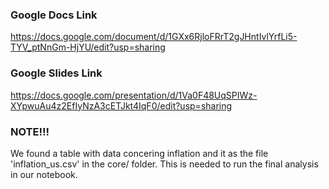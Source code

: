 ### Google Docs Link
https://docs.google.com/document/d/1GXx6RjloFRrT2gJHntIvlYrfLi5-TYV_ptNnGm-HjYU/edit?usp=sharing

### Google Slides Link
https://docs.google.com/presentation/d/1Va0F48UqSPIWz-XYpwuAu4z2EfIyNzA3cETJkt4IqF0/edit?usp=sharing


### NOTE!!!
We found a table with data concering inflation and it as the file 'inflation_us.csv' in the core/ folder. This is needed to run the final analysis in our notebook.